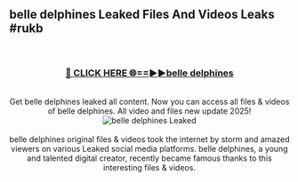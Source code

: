 ## belle delphines Leaked Files And Videos Leaks #rukb
<br>
<div align="center">
<h3><a href="https://watchclip.my.id/belle delphines" rel="nofollow">🔴 CLICK HERE 🌐==►►belle delphines</a></h3>
<br>
Get belle delphines leaked all content. Now you can access all files & videos of belle delphines. All video and files new update 2025!
<br>
<a href="https://watchclip.my.id/belle delphines" rel="nofollow" data-target="animated-image.originalLink"><img src="https://i.ibb.co.com/WyWwxjT/player-gif2.gif" alt="belle delphines Leaked" style="max-width: 100%; display: inline-block;" data-target="animated-image.originalImage"></a>
<br><br>
belle delphines original files & videos took the internet by storm and amazed viewers on various Leaked social media platforms. belle delphines, a young and talented digital creator, recently became famous thanks to this interesting files & videos.
</div>
<br>